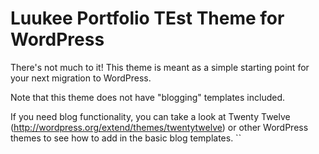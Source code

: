 Luukee Portfolio TEst Theme for WordPress
===============

There's not much to it! This theme is meant as a simple starting point for your next migration to WordPress.

Note that this theme does not have "blogging" templates included.

If you need blog functionality, you can take a look at Twenty Twelve (http://wordpress.org/extend/themes/twentytwelve)
or other WordPress themes to see how to add in the basic blog templates.
``
